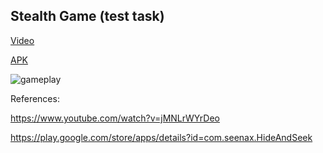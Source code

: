 Stealth Game (test task)
--

[Video](https://youtube.com/shorts/rVjKcoHl900)

[APK](https://github.com/crylent/Barrel/releases/download/v0.1/barrel.apk)

![gameplay](https://github.com/crylent/Barrel/assets/35966912/c9895e4e-38d4-404c-9deb-1f8056ff39dc)

References:

https://www.youtube.com/watch?v=jMNLrWYrDeo

https://play.google.com/store/apps/details?id=com.seenax.HideAndSeek
